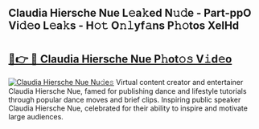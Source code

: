 ## Claudia Hiersche Nue L𝚎a𝚔ed N𝚞𝚍e - Part-ppO Vi𝚍𝚎o L𝚎a𝚔s - H𝚘𝚝 O𝚗𝚕yf𝚊ns P𝚑𝚘tos XeIHd

# <h2><a href="http://kff4kwc.oniu.top/?m=Claudia+Hiersche+Nue">🔗👉 🔴 Claudia Hiersche Nue P𝚑ot𝚘𝚜 V𝚒d𝚎o</a></h2>

[![Claudia Hiersche Nue Nu𝚍e𝚜](https://i.imgur.com/0qMVB7G.gif)](http://kff4kwc.oniu.top/?m=Claudia+Hiersche+Nue)
Virtual content creator and entertainer Claudia Hiersche Nue, famed for publishing dance and lifestyle tutorials through popular dance moves and brief clips. Inspiring public speaker Claudia Hiersche Nue, celebrated for their ability to inspire and motivate large audiences.  
